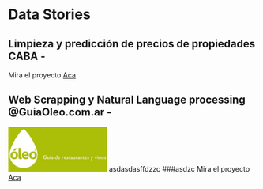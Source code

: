 # Data Stories

## Limpieza y predicción de precios de propiedades CABA - 

Mira el proyecto [Aca](https://github.com/JoaquinTemp87/data-stories/tree/master/Data%20cleaning%20-%20Properatti)

## Web Scrapping y Natural Language processing  @GuiaOleo.com.ar -
<img src="/assets/09oleo-imagebig.jpg" width="200"> asdasdasffdzzc ###asdzc
Mira el proyecto [Aca](https://github.com/JoaquinTemp87/data-stories/tree/master/Web%20Scapping%20-%20GuiaOleo)


